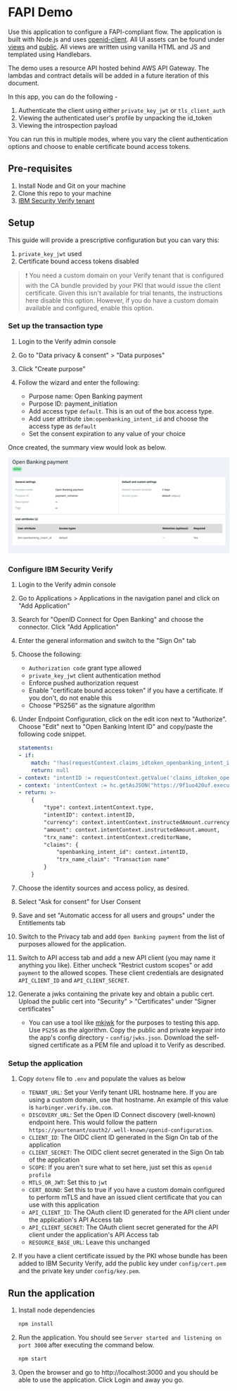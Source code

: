 # FAPI Demo

Use this application to configure a FAPI-compliant flow. The application is built with Node.js and uses [openid-client](https://www.npmjs.com/package/openid-client). All UI assets can be found under [views](/views) and [public](/public). All views are written using vanilla HTML and JS and templated using Handlebars.

The demo uses a resource API hosted behind AWS API Gateway. The lambdas and contract details will be added in a future iteration of this document.

In this app, you can do the following -

1. Authenticate the client using either `private_key_jwt` or `tls_client_auth`
2. Viewing the authenticated user's profile by unpacking the id_token
3. Viewing the introspection payload

You can run this in multiple modes, where you vary the client authentication options and choose to enable certificate bound access tokens.

## Pre-requisites

1. Install Node and Git on your machine
2. Clone this repo to your machine
3. [IBM Security Verify tenant](https://docs.verify.ibm.com/verify/docs/signing-up-for-a-free-trial)

## Setup

This guide will provide a prescriptive configuration but you can vary this:

1. `private_key_jwt` used
2. Certificate bound access tokens disabled

> :exclamation: You need a custom domain on your Verify tenant that is configured with the CA bundle provided by your PKI that would issue the client certificate.
> Given this isn't available for trial tenants, the instructions here disable this option. However, if you do have a custom domain available and configured, enable this option.

### Set up the transaction type

1. Login to the Verify admin console

2. Go to "Data privacy & consent" > "Data purposes"

3. Click "Create purpose"

4. Follow the wizard and enter the following:
    - Purpose name: Open Banking payment
    - Purpose ID: payment_initiation
    - Add access type `default`. This is an out of the box access type.
    - Add user attribute `ibm:openbanking_intent_id` and choose the access type as `default`
    - Set the consent expiration to any value of your choice

Once created, the summary view would look as below.

![](docs/purpose-payment.png)

### Configure IBM Security Verify

1. Login to the Verify admin console

2. Go to Applications > Applications in the navigation panel and click on "Add Application"

3. Search for "OpenID Connect for Open Banking" and choose the connector. Click "Add Application"

4. Enter the general information and switch to the "Sign On" tab

5. Choose the following:
    - `Authorization code` grant type allowed
    - `private_key_jwt` client authentication method
    - Enforce pushed authorization request
    - Enable "certificate bound access token" if you have a certificate. If you don't, do not enable this
    - Choose "PS256" as the signature algorithm

6. Under Endpoint Configuration, click on the edit icon next to "Authorize". Choose "Edit" next to "Open Banking Intent ID" and copy/paste the following code snippet.

    ```yaml
    statements:
    - if:
        match: "!has(requestContext.claims_idtoken_openbanking_intent_id)"
        return: null
    - context: "intentID := requestContext.getValue('claims_idtoken_openbanking_intent_id')"
    - context: 'intentContext := hc.getAsJSON("https://9f1uo420uf.execute-api.us-east-1.amazonaws.com/internal/intents/" + context.intentID, { "Authorization": "apikey supersecretapikey" })'
    - return: >-
        {
            "type": context.intentContext.type,
            "intentID": context.intentID,
            "currency": context.intentContext.instructedAmount.currency,
            "amount": context.intentContext.instructedAmount.amount,
            "trx_name": context.intentContext.creditorName,
            "claims": {
                "openbanking_intent_id": context.intentID,
                "trx_name_claim": "Transaction name"
            }
        }
    ```

7. Choose the identity sources and access policy, as desired.

8. Select "Ask for consent" for User Consent

9. Save and set "Automatic access for all users and groups" under the Entitlements tab

10. Switch to the Privacy tab and add `Open Banking payment` from the list of purposes allowed for the application.

11. Switch to API access tab and add a new API client (you may name it anything you like). Either uncheck "Restrict custom scopes" or add `payment` to the allowed scopes. These client credentials are designated `API_CLIENT_ID` and `API_CLIENT_SECRET`.

12. Generate a jwks containing the private key and obtain a public cert. Upload the public cert into "Security" > "Certificates" under "Signer certificates"
    - You can use a tool like [mkjwk](https://mkjwk.org/) for the purposes to testing this app. Use `PS256` as the algorithm. Copy the public and private keypair into the app's config directory - `config/jwks.json`. Download the self-signed certificate as a PEM file and upload it to Verify as described.

### Setup the application

1. Copy `dotenv` file to `.env` and populate the values as below
    - `TENANT_URL`: Set your Verify tenant URL hostname here. If you are using a custom domain, use that hostname. An example of this value is `harbinger.verify.ibm.com`.
    - `DISCOVERY_URL`: Set the Open ID Connect discovery (well-known) endpoint here. This would follow the pattern `https://yourtenant/oauth2/.well-known/openid-configuration`.
    - `CLIENT_ID`: The OIDC client ID generated in the Sign On tab of the application
    - `CLIENT_SECRET`: The OIDC client secret generated in the Sign On tab of the application
    - `SCOPE`: If you aren't sure what to set here, just set this as `openid profile`
    - `MTLS_OR_JWT`: Set this to `jwt`
    - `CERT_BOUND`: Set this to true if you have a custom domain configured to perform mTLS and have an issued client certificate that you can use with this application
    - `API_CLIENT_ID`: The OAuth client ID generated for the API client under the application's API Access tab
    - `API_CLIENT_SECRET`: The OAuth client secret generated for the API client under the application's API Access tab
    - `RESOURCE_BASE_URL`: Leave this unchanged

2. If you have a client certificate issued by the PKI whose bundle has been added to IBM Security Verify, add the public key under `config/cert.pem` and the private key under `config/key.pem`.

## Run the application

1. Install node dependencies

    ```bash
    npm install
    ```

2. Run the application. You should see `Server started and listening on port 3000` after executing the command below.

    ```bash
    npm start
    ```

3. Open the browser and go to http://localhost:3000 and you should be able to use the application. Click Login and away you go.